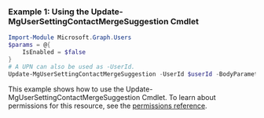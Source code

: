 ### Example 1: Using the Update-MgUserSettingContactMergeSuggestion Cmdlet
```powershell
Import-Module Microsoft.Graph.Users
$params = @{
	IsEnabled = $false
}
# A UPN can also be used as -UserId.
Update-MgUserSettingContactMergeSuggestion -UserId $userId -BodyParameter $params
```
This example shows how to use the Update-MgUserSettingContactMergeSuggestion Cmdlet.
To learn about permissions for this resource, see the [permissions reference](/graph/permissions-reference).

